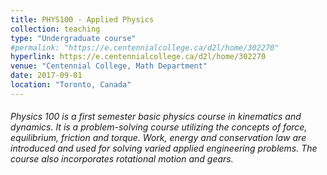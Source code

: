 ```yaml
---
title: PHYS100 - Applied Physics
collection: teaching
type: "Undergraduate course"
#permalink: "https://e.centennialcollege.ca/d2l/home/302270"
hyperlink: https://e.centennialcollege.ca/d2l/home/302270
venue: "Centennial College, Math Department"
date: 2017-09-01
location: "Toronto, Canada"
---
```


###### Physics 100 is a first semester basic physics course in kinematics and dynamics. It is a problem-solving course utilizing the concepts of force, equilibrium, friction and torque. Work, energy and conservation law are introduced and used for solving varied applied engineering problems. The course also incorporates rotational motion and gears.

